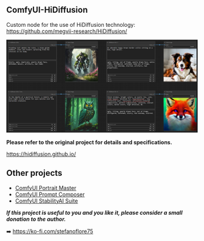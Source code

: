## ComfyUI-HiDiffusion

Custom node for the use of HiDiffusion technology: https://github.com/megvii-research/HiDiffusion/

![ComfyUI-HiDiffusion nodes](/assets/overview.png)

**Please refer to the original project for details and specifications.**

https://hidiffusion.github.io/

## Other projects

- [ComfyUI Portrait Master](https://github.com/florestefano1975/comfyui-portrait-master/)
- [ComfyUI Prompt Composer](https://github.com/florestefano1975/comfyui-prompt-composer/)
- [ComfyUI StabilityAI Suite](https://github.com/florestefano1975/ComfyUI-StabilityAI-Suite/)

**_If this project is useful to you and you like it, please consider a small donation to the author._**

➡️ https://ko-fi.com/stefanoflore75